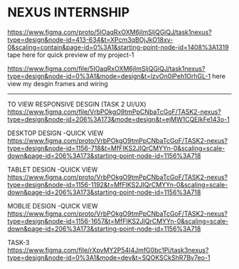 # NEXUS INTERNSHIP
https://www.figma.com/proto/5IOaqRxOXM6jImSljQGiQJ/task1nexus?type=design&node-id=413-634&t=XPcm3qBOjJkO18xv-0&scaling=contain&page-id=0%3A1&starting-point-node-id=1408%3A1319
tape here for quick preview of my project-1


https://www.figma.com/file/5IOaqRxOXM6jImSljQGiQJ/task1nexus?type=design&node-id=0%3A1&mode=design&t=lzvOn0iPeh1OrhGL-1
here view my desgin frames and wiring

-----------------------------------------------------------------------------------------------------------------------------------------------------------------------------------------


TO VIEW RESPONSIVE DESGIN (TASK 2 UI/UX)
https://www.figma.com/file/VrbPOkgO9tmPpCNbaTcGoF/TASK2-nexus?type=design&node-id=206%3A173&mode=design&t=ejMW1CQEIkFe143o-1

DESKTOP DESIGN -QUICK VIEW
https://www.figma.com/proto/VrbPOkgO9tmPpCNbaTcGoF/TASK2-nexus?type=design&node-id=1156-718&t=MfFIKS2JIQrCMYYn-0&scaling=scale-down&page-id=206%3A173&starting-point-node-id=1156%3A718


TABLET DESIGN -QUICK VIEW
https://www.figma.com/proto/VrbPOkgO9tmPpCNbaTcGoF/TASK2-nexus?type=design&node-id=1156-1192&t=MfFIKS2JIQrCMYYn-0&scaling=scale-down&page-id=206%3A173&starting-point-node-id=1156%3A718


MOBLIE DESIGN -QUICK VIEW
https://www.figma.com/proto/VrbPOkgO9tmPpCNbaTcGoF/TASK2-nexus?type=design&node-id=1156-1657&t=MfFIKS2JIQrCMYYn-0&scaling=scale-down&page-id=206%3A173&starting-point-node-id=1156%3A718


TASK-3
https://www.figma.com/file/rXpvMY2P54I4JmfG0bc1Pi/task3nexus?type=design&node-id=0%3A1&mode=dev&t=SQOKSCkShR7Bv7eo-1
